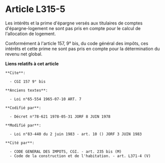 # Article L315-5

Les intérêts et la prime d'épargne versés aux titulaires de comptes d'épargne-logement ne sont pas pris en compte pour le
calcul de l'allocation de logement.

Conformément à l'article 157, 9° bis, du code général des impôts, ces intérêts et cette prime ne sont pas pris en compte pour
la détermination du revenu net global.

**Liens relatifs à cet article**

	**Cite**:

	  - CGI 157 9° bis

	**Anciens textes**:

	  - Loi n°65-554 1965-07-10 ART. 7

	**Codifié par**:

	  - Décret n°78-621 1978-05-31 JORF 8 JUIN 1978

	**Modifié par**:

	  - Loi n°83-440 du 2 juin 1983 - art. 10 () JORF 3 JUIN 1983

	**Cité par**:

	  - CODE GENERAL DES IMPOTS, CGI. - art. 235 bis (M)
	  - Code de la construction et de l'habitation. - art. L371-4 (V)
